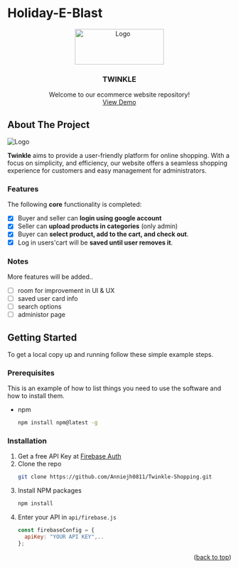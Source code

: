 # Holiday-E-Blast

<div align="center">
  <a href="https://github.com/othneildrew/Best-README-Template">
    <img src="public/Logo-v2.png" alt="Logo" width="200" height="80">
  </a>

  <h3 align="center">TWINKLE</h3>

  <p align="center">
    Welcome to our ecommerce website repository! 
    <br />
    <a href="https://github.com/othneildrew/Best-README-Template">View Demo</a>
  </p>
</div>

<!-- ABOUT THE PROJECT -->
## About The Project

<img src="public/screenshot-github.png" alt="Logo">

**Twinkle** aims to provide a user-friendly platform for online shopping. With a focus on simplicity, and efficiency, our website offers a seamless shopping experience for customers and easy management for administrators.

### Features
The following **core** functionality is completed:

* [X] Buyer and seller can **login using google account**
* [X] Seller can **upload products in categories** (only admin)
* [X] Buyer can **select product, add to the cart, and check out**.
* [X] Log in users'cart will be **saved until user removes it**. 

### Notes
More features will be added..
* [ ] room for improvement in UI & UX
* [ ] saved user card info
* [ ] search options
* [ ] administor page

<!-- GETTING STARTED -->
## Getting Started
To get a local copy up and running follow these simple example steps.

### Prerequisites

This is an example of how to list things you need to use the software and how to install them.
* npm
  ```sh
  npm install npm@latest -g
  ```

### Installation

1. Get a free API Key at [Firebase Auth](https://firebase.google.com/docs/auth/web/start)
2. Clone the repo
   ```sh
   git clone https://github.com/Anniejh0811/Twinkle-Shopping.git
   ```
3. Install NPM packages
   ```sh
   npm install
   ```
4. Enter your API in `api/firebase.js`
    ```js
   const firebaseConfig = {
      apiKey: "YOUR API KEY",..
    };
   ```

<p align="right">(<a href="#readme-top">back to top</a>)</p>










<!-- MARKDOWN LINKS & IMAGES -->
<!-- https://www.markdownguide.org/basic-syntax/#reference-style-links -->
[contributors-shield]: https://img.shields.io/github/contributors/othneildrew/Best-README-Template.svg?style=for-the-badge
[contributors-url]: https://github.com/othneildrew/Best-README-Template/graphs/contributors
[forks-shield]: https://img.shields.io/github/forks/othneildrew/Best-README-Template.svg?style=for-the-badge
[forks-url]: https://github.com/othneildrew/Best-README-Template/network/members
[stars-shield]: https://img.shields.io/github/stars/othneildrew/Best-README-Template.svg?style=for-the-badge
[stars-url]: https://github.com/othneildrew/Best-README-Template/stargazers
[issues-shield]: https://img.shields.io/github/issues/othneildrew/Best-README-Template.svg?style=for-the-badge
[issues-url]: https://github.com/othneildrew/Best-README-Template/issues
[license-shield]: https://img.shields.io/github/license/othneildrew/Best-README-Template.svg?style=for-the-badge
[license-url]: https://github.com/othneildrew/Best-README-Template/blob/master/LICENSE.txt
[linkedin-shield]: https://img.shields.io/badge/-LinkedIn-black.svg?style=for-the-badge&logo=linkedin&colorB=555
[linkedin-url]: https://linkedin.com/in/othneildrew
[product-screenshot]: images/screenshot.png
[Next.js]: https://img.shields.io/badge/next.js-000000?style=for-the-badge&logo=nextdotjs&logoColor=white
[Next-url]: https://nextjs.org/
[React.js]: https://img.shields.io/badge/React-20232A?style=for-the-badge&logo=react&logoColor=61DAFB
[React-url]: https://reactjs.org/
[Vue.js]: https://img.shields.io/badge/Vue.js-35495E?style=for-the-badge&logo=vuedotjs&logoColor=4FC08D
[Vue-url]: https://vuejs.org/
[Angular.io]: https://img.shields.io/badge/Angular-DD0031?style=for-the-badge&logo=angular&logoColor=white
[Angular-url]: https://angular.io/
[Svelte.dev]: https://img.shields.io/badge/Svelte-4A4A55?style=for-the-badge&logo=svelte&logoColor=FF3E00
[Svelte-url]: https://svelte.dev/
[Laravel.com]: https://img.shields.io/badge/Laravel-FF2D20?style=for-the-badge&logo=laravel&logoColor=white
[Laravel-url]: https://laravel.com
[Bootstrap.com]: https://img.shields.io/badge/Bootstrap-563D7C?style=for-the-badge&logo=bootstrap&logoColor=white
[firebase-url]: https://img.shields.io/badge/firebase-ffca28?style=for-the-badge&logo=firebase&logoColor=black
[Bootstrap-url]: https://getbootstrap.com
[JQuery.com]: https://img.shields.io/badge/jQuery-0769AD?style=for-the-badge&logo=jquery&logoColor=white
[JQuery-url]: https://jquery.com 
